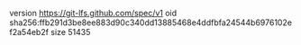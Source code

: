 version https://git-lfs.github.com/spec/v1
oid sha256:ffb291d3be8ee883d90c340dd13885468e4ddfbfa24544b6976102ef2a54eb2f
size 51435
